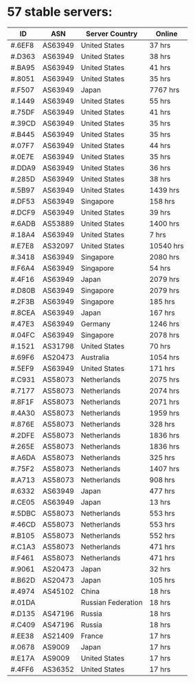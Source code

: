 # 57 stable servers:

| ID | ASN | Server Country | Online |
| ------ | ------ | ------ | ------ |
| #.6EF8 | AS63949 | United States | 37 hrs |
| #.D363 | AS63949 | United States | 38 hrs |
| #.BA95 | AS63949 | United States | 41 hrs |
| #.8051 | AS63949 | United States | 35 hrs |
| #.F507 | AS63949 | Japan | 7767 hrs |
| #.1449 | AS63949 | United States | 55 hrs |
| #.75DF | AS63949 | United States | 41 hrs |
| #.39CD | AS63949 | United States | 35 hrs |
| #.B445 | AS63949 | United States | 35 hrs |
| #.07F7 | AS63949 | United States | 44 hrs |
| #.0E7E | AS63949 | United States | 35 hrs |
| #.DDA9 | AS63949 | United States | 36 hrs |
| #.285D | AS63949 | United States | 38 hrs |
| #.5B97 | AS63949 | United States | 1439 hrs |
| #.DF53 | AS63949 | Singapore | 158 hrs |
| #.DCF9 | AS63949 | United States | 39 hrs |
| #.6ADB | AS53889 | United States | 1400 hrs |
| #.18A4 | AS63949 | United States | 7 hrs |
| #.E7E8 | AS32097 | United States | 10540 hrs |
| #.3418 | AS63949 | Singapore | 2080 hrs |
| #.F6A4 | AS63949 | Singapore | 54 hrs |
| #.4F16 | AS63949 | Japan | 2079 hrs |
| #.D80B | AS63949 | Singapore | 2079 hrs |
| #.2F3B | AS63949 | Singapore | 185 hrs |
| #.8CEA | AS63949 | Japan | 167 hrs |
| #.47E3 | AS63949 | Germany | 1246 hrs |
| #.04FC | AS63949 | Singapore | 2078 hrs |
| #.1521 | AS31798 | United States | 70 hrs |
| #.69F6 | AS20473 | Australia | 1054 hrs |
| #.5EF9 | AS63949 | United States | 171 hrs |
| #.C931 | AS58073 | Netherlands | 2075 hrs |
| #.7177 | AS58073 | Netherlands | 2074 hrs |
| #.8F1F | AS58073 | Netherlands | 2071 hrs |
| #.4A30 | AS58073 | Netherlands | 1959 hrs |
| #.876E | AS58073 | Netherlands | 328 hrs |
| #.2DFE | AS58073 | Netherlands | 1836 hrs |
| #.265E | AS58073 | Netherlands | 1836 hrs |
| #.A6DA | AS58073 | Netherlands | 325 hrs |
| #.75F2 | AS58073 | Netherlands | 1407 hrs |
| #.A713 | AS58073 | Netherlands | 908 hrs |
| #.6332 | AS63949 | Japan | 477 hrs |
| #.CE05 | AS63949 | Japan | 13 hrs |
| #.5DBC | AS58073 | Netherlands | 553 hrs |
| #.46CD | AS58073 | Netherlands | 553 hrs |
| #.B105 | AS58073 | Netherlands | 552 hrs |
| #.C1A3 | AS58073 | Netherlands | 471 hrs |
| #.F461 | AS58073 | Netherlands | 471 hrs |
| #.9061 | AS20473 | Japan | 32 hrs |
| #.B62D | AS20473 | Japan | 105 hrs |
| #.4974 | AS45102 | China | 18 hrs |
| #.01DA |  | Russian Federation | 18 hrs |
| #.D135 | AS47196 | Russia | 18 hrs |
| #.C409 | AS47196 | Russia | 18 hrs |
| #.EE38 | AS21409 | France | 17 hrs |
| #.0678 | AS9009 | Japan | 17 hrs |
| #.E17A | AS9009 | United States | 17 hrs |
| #.4FF6 | AS36352 | United States | 17 hrs |

